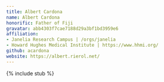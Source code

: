 ```yaml
---
title: Albert Cardona
name: Albert Cardona
honorific: Father of Fiji
gravatar: abb4303f7cae7188d29a3bf1bd3959e6
affiliation:
- Janelia Research Campus | /orgs/janelia
- Howard Hughes Medical Institute | https://www.hhmi.org/
github: acardona
website: https://albert.rierol.net/
---
```


{% include stub %}
